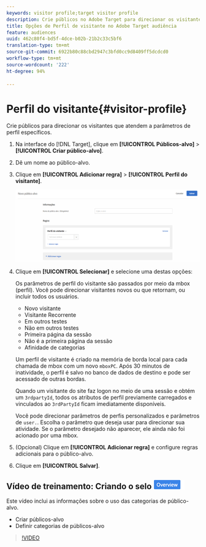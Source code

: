 ```yaml
---
keywords: visitor profile;target visitor profile
description: Crie públicos no Adobe Target para direcionar os visitantes que atendem a parâmetros de perfil específicos.
title: Opções de Perfil de visitante no Adobe Target audiência
feature: audiences
uuid: 462c80f4-bd5f-4dce-b02b-21b2c33c5bf6
translation-type: tm+mt
source-git-commit: 6922b80c88cbd2947c3bfd0cc9d8409ff5dcdcd0
workflow-type: tm+mt
source-wordcount: '222'
ht-degree: 94%

---
```



# Perfil do visitante{#visitor-profile}

Crie públicos para direcionar os visitantes que atendem a parâmetros de perfil específicos.

1. Na interface do [!DNL Target], clique em **[!UICONTROL Públicos-alvo]** > **[!UICONTROL Criar público-alvo]**.
1. Dê um nome ao público-alvo.
1. Clique em **[!UICONTROL Adicionar regra]** > **[!UICONTROL Perfil do visitante]**.

   ![](assets/target_visitor_profile.png)

1. Clique em **[!UICONTROL Selecionar]** e selecione uma destas opções:

   Os parâmetros de perfil do visitante são passados por meio da mbox (perfil). Você pode direcionar visitantes novos ou que retornam, ou incluir todos os usuários.

   * Novo visitante
   * Visitante Recorrente
   * Em outros testes
   * Não em outros testes
   * Primeira página da sessão
   * Não é a primeira página da sessão
   * Afinidade de categorias

   Um perfil de visitante é criado na memória de borda local para cada chamada de mbox com um novo `mboxPC`. Após 30 minutos de inatividade, o perfil é salvo no banco de dados de destino e pode ser acessado de outras bordas.

   Quando um visitante do site faz logon no meio de uma sessão e obtém um `3rdpartyId`, todos os atributos de perfil previamente carregados e vinculados ao `3rdPartyId` ficam imediatamente disponíveis.

   Você pode direcionar parâmetros de perfis personalizados e parâmetros de `user.`. Escolha o parâmetro que deseja usar para direcionar sua atividade. Se o parâmetro desejado não aparecer, ele ainda não foi acionado por uma mbox.

1. (Opcional) Clique em **[!UICONTROL Adicionar regra]** e configure regras adicionais para o público-alvo.
1. Clique em **[!UICONTROL Salvar]**.

## Vídeo de treinamento: Criando o selo ![Visão geral do Audiência](/help/assets/overview.png)

Este vídeo inclui as informações sobre o uso das categorias de público-alvo.

* Criar públicos-alvo
* Definir categorias de públicos-alvo

>[!VIDEO](https://video.tv.adobe.com/v/17392)
